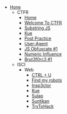 - [Hone](/)
  - CTFR
    - [Home](/CTFR/)
    - [Welcome To CTFR](CTFR/Web/Welcome%20To%20CTFR/)
    - [Substring JS](CTFR/Web/Substring%20JS/)
    - [Kue](CTFR/Web/Kue/)
    - [Post Practice](CTFR/Web/Post%20Practice/)
    - [User-Agent](CTFR/Web/User-Agent/)
    - [JS Obfuscate #1](CTFR/Web/JS%20Obfuscate%20%231/)
    - [Numeric Influence](CTFR/Web/Numeric%20Influence/)
    - [Brut3f0rc3 #1](CTFR/Web/Brut3f0rc3%20%231/)
  - ISCI
    - Web
      - [CTRL + U](ISCI/Web/CTRL%20%2B%20U%20%3Av/)
      - [Find my robots](ISCI/Web/Find%20my%20robots/)
      - [Insp3ctor](ISCI/Web/Insp3ctor/)
      - [Kue](ISCI/Web/Kue/)
      - [Sulap](ISCI/Web/Sulap/)
      - [Suntikan](ISCI/Web/Suntikan/)
      - [TryToHack](ISCI/Web/TryToHack/)
